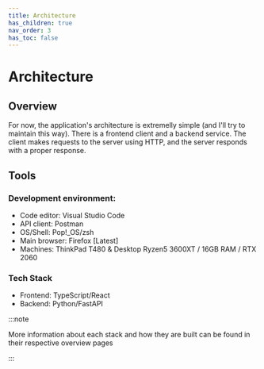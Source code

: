 ```yaml
---
title: Architecture
has_children: true
nav_order: 3
has_toc: false
---
```


# Architecture

## Overview

For now, the application's architecture is extremelly simple (and I'll try to
maintain this way). There is a frontend client and a backend service. The
client makes requests to the server using HTTP, and the server responds
with a proper response.

## Tools

### Development environment:

- Code editor: Visual Studio Code
- API client: Postman
- OS/Shell: Pop!\_OS/zsh
- Main browser: Firefox [Latest]
- Machines: ThinkPad T480 & Desktop Ryzen5 3600XT / 16GB RAM / RTX 2060

### Tech Stack

- Frontend: TypeScript/React
- Backend: Python/FastAPI

:::note

More information about each stack and how they are built can be found in their
respective overview pages

:::
